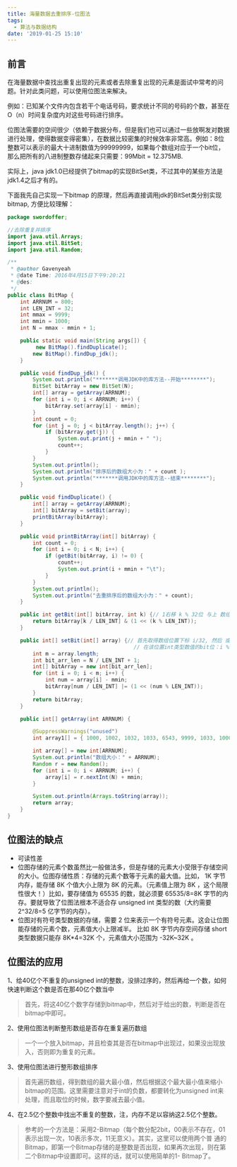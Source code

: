 ```yaml
---
title: 海量数据去重排序-位图法
tags:
  - 算法与数据结构
date: '2019-01-25 15:10'
---
```

## 前言
在海量数据中查找出重复出现的元素或者去除重复出现的元素是面试中常考的问题。针对此类问题，可以使用位图法来解决。

例如：已知某个文件内包含若干个电话号码，要求统计不同的号码的个数，甚至在O（n）时间复杂度内对这些号码进行排序。

位图法需要的空间很少（依赖于数据分布，但是我们也可以通过一些放啊发对数据进行处理，使得数据变得密集），在数据比较密集的时候效率非常高。例如：8位整数可以表示的最大十进制数值为99999999，如果每个数组对应于一个bit位，那么把所有的八进制整数存储起来只需要：99Mbit = 12.375MB.

实际上，java jdk1.0已经提供了bitmap的实现BitSet类，不过其中的某些方法是jdk1.4之后才有的。

下面我先自己实现一下bitmap 的原理，然后再直接调用jdk的BitSet类分别实现bitmap, 方便比较理解：

```java
package swordoffer;

//去除重复并排序
import java.util.Arrays;
import java.util.BitSet;
import java.util.Random;

/**
 * @author Gavenyeah
 * @date Time: 2016年4月15日下午9:20:21
 * @des:
 */
public class BitMap {
    int ARRNUM = 800;
    int LEN_INT = 32;
    int mmax = 9999;
    int mmin = 1000;
    int N = mmax - mmin + 1;

    public static void main(String args[]) {
         new BitMap().findDuplicate();
        new BitMap().findDup_jdk();
    }

    public void findDup_jdk() {
        System.out.println("*******调用JDK中的库方法--开始********");
        BitSet bitArray = new BitSet(N);
        int[] array = getArray(ARRNUM);
        for (int i = 0; i < ARRNUM; i++) {
            bitArray.set(array[i] - mmin);
        }
        int count = 0;
        for (int j = 0; j < bitArray.length(); j++) {
            if (bitArray.get(j)) {
                System.out.print(j + mmin + " ");
                count++;
            }
        }
        System.out.println();
        System.out.println("排序后的数组大小为：" + count );
        System.out.println("*******调用JDK中的库方法--结束********");
    }

    public void findDuplicate() {
        int[] array = getArray(ARRNUM);
        int[] bitArray = setBit(array);
        printBitArray(bitArray);
    }

    public void printBitArray(int[] bitArray) {
        int count = 0;
        for (int i = 0; i < N; i++) {
            if (getBit(bitArray, i) != 0) {
                count++;
                System.out.print(i + mmin + "\t");
            }
        }
        System.out.println();
        System.out.println("去重排序后的数组大小为：" + count);
    }

    public int getBit(int[] bitArray, int k) {// 1右移 k % 32位 与上 数组下标为 k/32 位置的值
        return bitArray[k / LEN_INT] & (1 << (k % LEN_INT));
    }

    public int[] setBit(int[] array) {// 首先取得数组位置下标 i/32, 然后 或上
                                        // 在该位置int类型数值的bit位：i % 32
        int m = array.length;
        int bit_arr_len = N / LEN_INT + 1;
        int[] bitArray = new int[bit_arr_len];
        for (int i = 0; i < m; i++) {
            int num = array[i] - mmin;
            bitArray[num / LEN_INT] |= (1 << (num % LEN_INT));
        }
        return bitArray;
    }

    public int[] getArray(int ARRNUM) {

        @SuppressWarnings("unused")
        int array1[] = { 1000, 1002, 1032, 1033, 6543, 9999, 1033, 1000 };

        int array[] = new int[ARRNUM];
        System.out.println("数组大小：" + ARRNUM);
        Random r = new Random();
        for (int i = 0; i < ARRNUM; i++) {
            array[i] = r.nextInt(N) + mmin;
        }

        System.out.println(Arrays.toString(array));
        return array;
    }
}

```

## 位图法的缺点
- 可读性差
- 位图存储的元素个数虽然比一般做法多，但是存储的元素大小受限于存储空间的大小。位图存储性质：存储的元素个数等于元素的最大值。比如， 1K 字节内存，能存储 8K 个值大小上限为 8K 的元素。（元素值上限为 8K ，这个局限性很大！）比如，要存储值为 65535 的数，就必须要 65535/8=8K 字节的内存。要就导致了位图法根本不适合存 unsigned int 类型的数（大约需要 2^32/8=5 亿字节的内存）。
- 位图对有符号类型数据的存储，需要 2 位来表示一个有符号元素。这会让位图能存储的元素个数，元素值大小上限减半。 比如 8K 字节内存空间存储 short 类型数据只能存 8K*4=32K 个，元素值大小范围为 -32K~32K 。

## 位图法的应用
1、给40亿个不重复的unsigned int的整数，没排过序的，然后再给一个数，如何快速判断这个数是否在那40亿个数当中

>首先，将这40亿个数字存储到bitmap中，然后对于给出的数，判断是否在bitmap中即可。

2、使用位图法判断整形数组是否存在重复遍历数组
>一个一个放入bitmap，并且检查其是否在bitmap中出现过，如果没出现放入，否则即为重复的元素。

3、使用位图法进行整形数组排序
>首先遍历数组，得到数组的最大最小值，然后根据这个最大最小值来缩小bitmap的范围。这里需要注意对于int的负数，都要转化为unsigned int来处理，而且取位的时候，数字要减去最小值。

4、在2.5亿个整数中找出不重复的整数，注，内存不足以容纳这2.5亿个整数。
>参考的一个方法是：采用2-Bitmap（每个数分配2bit，00表示不存在，01表示出现一次，10表示多次，11无意义）。其实，这里可以使用两个普 通的Bitmap，即第一个Bitmap存储的是整数是否出现，如果再次出现，则在第二个Bitmap中设置即可。这样的话，就可以使用简单的1- Bitmap了。


